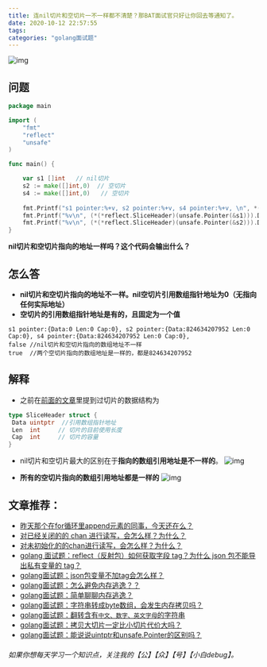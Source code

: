 ```yaml
---
title: 连nil切片和空切片一不一样都不清楚？那BAT面试官只好让你回去等通知了。
date: 2020-10-12 22:57:55
tags:
categories: "golang面试题"
---
```


![img](https://xiaobaidebug.oss-cn-hangzhou.aliyuncs.com/image/640-20210524195843699.png)

<!-- more -->

## 问题

```go
package main

import (
	"fmt"
	"reflect"
	"unsafe"
)

func main() {

	var s1 []int   // nil切片
	s2 := make([]int,0)  // 空切片
	s4 := make([]int,0)   // 空切片
	
	fmt.Printf("s1 pointer:%+v, s2 pointer:%+v, s4 pointer:%+v, \n", *(*reflect.SliceHeader)(unsafe.Pointer(&s1)),*(*reflect.SliceHeader)(unsafe.Pointer(&s2)),*(*reflect.SliceHeader)(unsafe.Pointer(&s4)))
	fmt.Printf("%v\n", (*(*reflect.SliceHeader)(unsafe.Pointer(&s1))).Data==(*(*reflect.SliceHeader)(unsafe.Pointer(&s2))).Data)
	fmt.Printf("%v\n", (*(*reflect.SliceHeader)(unsafe.Pointer(&s2))).Data==(*(*reflect.SliceHeader)(unsafe.Pointer(&s4))).Data)
}
```

**nil切片和空切片指向的地址一样吗？这个代码会输出什么？**
	

## 怎么答

- **nil切片和空切片指向的地址不一样。nil空切片引用数组指针地址为0（无指向任何实际地址）**
- **空切片的引用数组指针地址是有的，且固定为一个值**

```
s1 pointer:{Data:0 Len:0 Cap:0}, s2 pointer:{Data:824634207952 Len:0 Cap:0}, s4 pointer:{Data:824634207952 Len:0 Cap:0}, 
false //nil切片和空切片指向的数组地址不一样
true  //两个空切片指向的数组地址是一样的，都是824634207952
```

## 解释

- 之前在[前面的文章](https://zhuanlan.zhihu.com/p/144923309)里提到过切片的数据结构为

```go
type SliceHeader struct {
 Data uintptr  //引用数组指针地址
 Len  int     // 切片的目前使用长度
 Cap  int     // 切片的容量
}
```

- nil切片和空切片最大的区别在于**指向的数组引用地址是不一样的**。
  ![img](https://xiaobaidebug.oss-cn-hangzhou.aliyuncs.com/image/640.png)

- **所有的空切片指向的数组引用地址都是一样的**
  ![img](https://xiaobaidebug.oss-cn-hangzhou.aliyuncs.com/image/640-20210524195829623.png)




## 文章推荐：

- [昨天那个在for循环里append元素的同事，今天还在么？](https://zhuanlan.zhihu.com/p/257802146) 
- [对已经关闭的的 chan 进行读写，会怎么样？为什么？](https://zhuanlan.zhihu.com/p/150629411) 
- [对未初始化的的chan进行读写，会怎么样？为什么？](https://zhuanlan.zhihu.com/p/149796956) 
- [golang 面试题：reflect（反射包）如何获取字段 tag？为什么 json 包不能导出私有变量的 tag？](https://zhuanlan.zhihu.com/p/148341972) 
- [golang面试题：json包变量不加tag会怎么样？](https://zhuanlan.zhihu.com/p/148175563) 
- [golang面试题：怎么避免内存逃逸？？](https://zhuanlan.zhihu.com/p/146590283)
- [golang面试题：简单聊聊内存逃逸？](https://zhuanlan.zhihu.com/p/145468000) 
- [golang面试题：字符串转成byte数组，会发生内存拷贝吗？](https://zhuanlan.zhihu.com/p/144923309)  
- [golang面试题：翻转含有`中文、数字、英文字母`的字符串](https://zhuanlan.zhihu.com/p/143056105)  
- [golang面试题：拷贝大切片一定比小切片代价大吗？](https://zhuanlan.zhihu.com/p/144980413)   
- [golang面试题：能说说uintptr和unsafe.Pointer的区别吗？](https://zhuanlan.zhihu.com/p/145220416)

###### 如果你想每天学习一个知识点，关注我的【公】【众】【号】【小白debug】。

